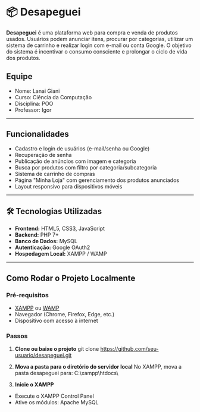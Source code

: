 # 📦 Desapeguei

**Desapeguei** é uma plataforma web para compra e venda de produtos usados. Usuários podem anunciar itens, procurar por categorias, utilizar um sistema de carrinho e realizar login com e-mail ou conta Google. O objetivo do sistema é incentivar o consumo consciente e prolongar o ciclo de vida dos produtos.

## Equipe

- Nome: Lanai Giani
- Curso: Ciência da Computação
- Disciplina: POO
- Professor: Igor

---

## Funcionalidades

- Cadastro e login de usuários (e-mail/senha ou Google)
- Recuperação de senha
- Publicação de anúncios com imagem e categoria
- Busca por produtos com filtro por categoria/subcategoria
- Sistema de carrinho de compras
- Página "Minha Loja" com gerenciamento dos produtos anunciados
- Layout responsivo para dispositivos móveis

---

## 🛠️ Tecnologias Utilizadas

- **Frontend:** HTML5, CSS3, JavaScript
- **Backend:** PHP 7+
- **Banco de Dados:** MySQL
- **Autenticação:** Google OAuth2 
- **Hospedagem Local:** XAMPP / WAMP

---
## Como Rodar o Projeto Localmente

### Pré-requisitos

- [XAMPP](https://www.apachefriends.org/pt_br/index.html) ou [WAMP](https://www.wampserver.com/)
- Navegador (Chrome, Firefox, Edge, etc.)
- Dispositivo com acesso à internet

### Passos

1. **Clone ou baixe o projeto**
   git clone https://github.com/seu-usuario/desapeguei.git

2. **Mova a pasta para o diretório do servidor local**
   No XAMPP, mova a pasta desapeguei para:
    C:\xampp\htdocs\

3. **Inicie o XAMPP**
  - Execute o XAMPP Control Panel
  - Ative os módulos: Apache
                      MySQL








   
